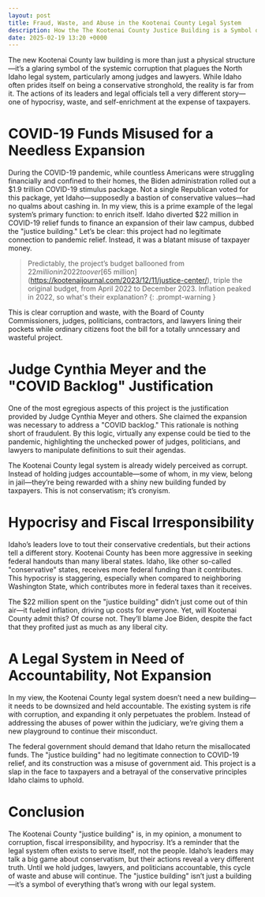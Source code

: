 ```yaml
---
layout: post
title: Fraud, Waste, and Abuse in the Kootenai County Legal System
description: How the The Kootenai County Justice Building is a Symbol of Larger Systemic Corruption
date: 2025-02-19 13:20 +0000
---
```

The new Kootenai County law building is more than just a physical structure—it’s a glaring symbol of the systemic corruption that plagues the North Idaho legal system, particularly among judges and lawyers. While Idaho often prides itself on being a conservative stronghold, the reality is far from it. The actions of its leaders and legal officials tell a very different story—one of hypocrisy, waste, and self-enrichment at the expense of taxpayers.  

# COVID-19 Funds Misused for a Needless Expansion  

During the COVID-19 pandemic, while countless Americans were struggling financially and confined to their homes, the Biden administration rolled out a $1.9 trillion COVID-19 stimulus package. Not a single Republican voted for this package, yet Idaho—supposedly a bastion of conservative values—had no qualms about cashing in. In my view, this is a prime example of the legal system’s primary function: to enrich itself. Idaho diverted $22 million in COVID-19 relief funds to finance an expansion of their law campus, dubbed the "justice building." Let’s be clear: this project had no legitimate connection to pandemic relief. Instead, it was a blatant misuse of taxpayer money. 

> Predictably, the project’s budget ballooned from $22 million in 2022 to over [$65 million](https://kootenaijournal.com/2023/12/11/justice-center/), triple the original budget, from April 2022 to December 2023. Inflation peaked in 2022, so what's their explanation? 
{: .prompt-warning }

This is clear corruption and waste, with the Board of County Commissioners, judges, politicians, contractors, and lawyers lining their pockets while ordinary citizens foot the bill for a totally unncessary and wasteful project.  

# Judge Cynthia Meyer and the "COVID Backlog" Justification  

One of the most egregious aspects of this project is the justification provided by Judge Cynthia Meyer and others. She claimed the expansion was necessary to address a "COVID backlog." This rationale is nothing short of fraudulent. By this logic, virtually any expense could be tied to the pandemic, highlighting the unchecked power of judges, politicians, and lawyers to manipulate definitions to suit their agendas.  

The Kootenai County legal system is already widely perceived as corrupt. Instead of holding judges accountable—some of whom, in my view, belong in jail—they’re being rewarded with a shiny new building funded by taxpayers. This is not conservatism; it’s cronyism.  

# Hypocrisy and Fiscal Irresponsibility  

Idaho’s leaders love to tout their conservative credentials, but their actions tell a different story. Kootenai County has been more aggressive in seeking federal handouts than many liberal states. Idaho, like other so-called "conservative" states, receives more federal funding than it contributes. This hypocrisy is staggering, especially when compared to neighboring Washington State, which contributes more in federal taxes than it receives.  

The $22 million spent on the "justice building" didn’t just come out of thin air—it fueled inflation, driving up costs for everyone. Yet, will Kootenai County admit this? Of course not. They’ll blame Joe Biden, despite the fact that they profited just as much as any liberal city.  

# A Legal System in Need of Accountability, Not Expansion  

In my view, the Kootenai County legal system doesn’t need a new building—it needs to be downsized and held accountable. The existing system is rife with corruption, and expanding it only perpetuates the problem. Instead of addressing the abuses of power within the judiciary, we’re giving them a new playground to continue their misconduct.  

The federal government should demand that Idaho return the misallocated funds. The "justice building" had no legitimate connection to COVID-19 relief, and its construction was a misuse of government aid. This project is a slap in the face to taxpayers and a betrayal of the conservative principles Idaho claims to uphold.  

# Conclusion  

The Kootenai County "justice building" is, in my opinion, a monument to corruption, fiscal irresponsibility, and hypocrisy. It’s a reminder that the legal system often exists to serve itself, not the people. Idaho’s leaders may talk a big game about conservatism, but their actions reveal a very different truth. Until we hold judges, lawyers, and politicians accountable, this cycle of waste and abuse will continue. The "justice building" isn’t just a building—it’s a symbol of everything that’s wrong with our legal system.
